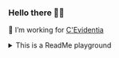### Hello there 🧔🏼

🔭 I’m working for [C'Evidentia](https://cevidentia.com/)

<details>
    <summary>This is a ReadMe playground</summary>
    HOLA !
    <!-- [![Anurag's GitHub stats](https://github-readme-stats.vercel.app/api?username=PiRB&show_icons=true&theme=dracula)](https://github.com/anuraghazra/github-readme-stats) -->
</details>

 <!-- ![Anurag's GitHub stats](https://github-readme-stats.vercel.app/api?username=PiRB&show_icons=true&theme=dracula) -->

 <!-- ![Top Langs](https://github-readme-stats.vercel.app/api/top-langs/?username=PiRB&layout=compact&theme=dracula&hide=css) -->
